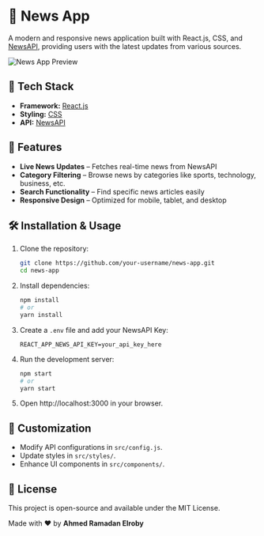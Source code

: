 # 📰 News App

A modern and responsive news application built with React.js, CSS, and [NewsAPI](https://newsapi.org/), providing users with the latest updates from various sources.

![News App Preview](./assets/news-app-preview.png)

## 🚀 Tech Stack

- **Framework:** [React.js](https://reactjs.org/)  
- **Styling:** [CSS](https://developer.mozilla.org/en-US/docs/Web/CSS)  
- **API:** [NewsAPI](https://newsapi.org/)  

## 📌 Features

- **Live News Updates** – Fetches real-time news from NewsAPI  
- **Category Filtering** – Browse news by categories like sports, technology, business, etc.  
- **Search Functionality** – Find specific news articles easily  
- **Responsive Design** – Optimized for mobile, tablet, and desktop  

## 🛠️ Installation & Usage

1. Clone the repository:
   ```bash
   git clone https://github.com/your-username/news-app.git
   cd news-app

2. Install dependencies:
   ```bash
   npm install
   # or
   yarn install

3. Create a ```.env``` file and add your NewsAPI Key:
   ```env
   REACT_APP_NEWS_API_KEY=your_api_key_here

4. Run the development server:
   ```bash
   npm start
   # or
   yarn start

5. Open http://localhost:3000 in your browser.

## 🎨 Customization

- Modify API configurations in ```src/config.js```.
- Update styles in ```src/styles/```.
- Enhance UI components in ```src/components/```.

## 📜 License

This project is open-source and available under the MIT License.



Made with ❤️ by **Ahmed Ramadan Elroby**




